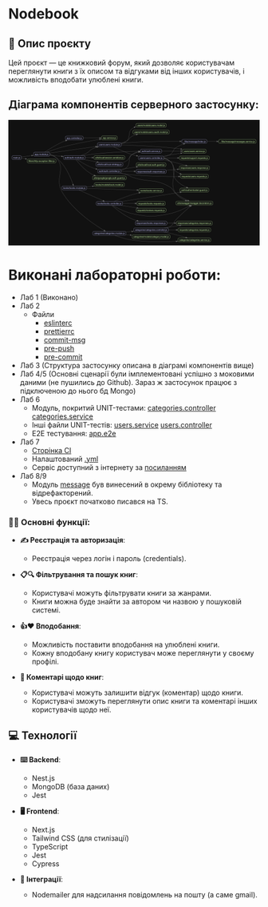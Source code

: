# Nodebook

## 📝 Опис проєкту

Цей проєкт — це книжковий форум, який дозволяє користувачам переглянути книги з їх описом та відгуками від інших користувачів, і можливість вподобати улюблені книги.

## Діаграма компонентів серверного застосунку:

![Alt text](./graph.png)

# Виконані лабораторні роботи:

- Лаб 1 (Виконано)
- Лаб 2
  - Файли
    - [eslinterc](https://github.com/DreammyOleksandr/nodebook-server/blob/main/.eslintrc.js)
    - [prettierrc](https://github.com/DreammyOleksandr/nodebook-server/blob/main/.prettierrc)
    - [commit-msg](https://github.com/DreammyOleksandr/nodebook-server/blob/main/.husky/commit-msg)
    - [pre-push](https://github.com/DreammyOleksandr/nodebook-server/blob/main/.husky/pre-push)
    - [pre-commit](https://github.com/DreammyOleksandr/nodebook-server/blob/main/.husky/pre-commit)
- Лаб 3 (Структура застосунку описана в діаграмі компонентів вище)
- Лаб 4/5 (Основні сценарії були імплементовані успішно з моковими даними (не пушились до Github). Зараз ж застосунок працює з підключеною до нього бд Mongo)
- Лаб 6
  - Модуль, покритий UNIT-тестами: [categories.controller](https://github.com/DreammyOleksandr/nodebook-server/blob/main/src/categories/categories.controller.spec.ts) [categories.service](https://github.com/DreammyOleksandr/nodebook-server/blob/main/src/categories/categories.service.spec.ts)
  - Інші файли UNIT-тестів: [users.service](https://github.com/DreammyOleksandr/nodebook-server/blob/main/src/users/users.service.spec.ts) [users.controller](https://github.com/DreammyOleksandr/nodebook-server/blob/main/src/users/users.controller.spec.ts)
  - E2E тестування: [app.e2e](https://github.com/DreammyOleksandr/nodebook-server/blob/main/test/app.e2e-spec.ts)
 - Лаб 7
   - [Сторінка CI](https://github.com/DreammyOleksandr/nodebook-server/actions)
   - Налаштований [.yml](https://github.com/DreammyOleksandr/nodebook-server/blob/main/.github/workflows/nestjs.yml)
   - Сервіс доступний з інтернету за [посиланням](https://nodebook-b4axckeya0abe4aq.germanywestcentral-01.azurewebsites.net/swagger)
- Лаб 8/9
  - Модуль [message](https://github.com/DreammyOleksandr/nodebook-server/tree/main/libs/message) був винесений в окрему бібліотеку та відрефакторений.
  - Увесь проєкт початково писався на TS.

### 👨‍💻 Основні функції:

- **✍️ Реєстрація та авторизація**:

  - Реєстрація через логін і пароль (credentials).

- **📋🔍 Фільтрування та пошук книг**:

  - Користувачі можуть фільтрувати книги за жанрами.
  - Книги можна буде знайти за автором чи назвою у пошуковій системі.

- **👍❤️ Вподобання**:
  - Можливість поставити вподобання на улюблені книги.
  - Кожну вподобану книгу користувач може переглянути у своєму профілі.
- **💬 Коментарі щодо книг**:
  - Користувачі можуть залишити відгук (коментар) щодо книги.
  - Користувачі зможуть переглянути опис книги та коментарі інших користувачів щодо неї.

## 💻 Технології

- **⌨️ Backend**:

  - Nest.js
  - MongoDB (база даних)
  - Jest

- **🖥 Frontend**:

  - Next.js
  - Tailwind CSS (для стилізації)
  - TypeScript
  - Jest
  - Cypress

- **🤖 Інтеграції**:
  - Nodemailer для надсилання повідомлень на пошту (а саме gmail).
